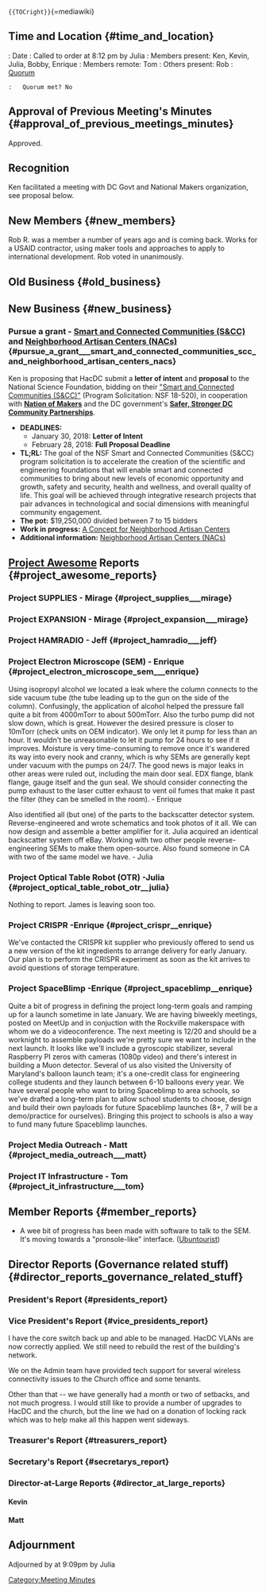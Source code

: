 `{{TOCright}}`{=mediawiki}

## Time and Location {#time_and_location}

:   Date
:   Called to order at 8:12 pm by Julia
:   Members present: Ken, Kevin, Julia, Bobby, Enrique
:   Members remote: Tom
:   Others present: Rob
:   [Quorum](Quorum)

    :   Quorum met? No

## Approval of Previous Meeting's Minutes {#approval_of_previous_meetings_minutes}

Approved.

## Recognition

Ken facilitated a meeting with DC Govt and National Makers organization,
see proposal below.

## New Members {#new_members}

Rob R. was a member a number of years ago and is coming back. Works for
a USAID contractor, using maker tools and approaches to apply to
international development. Rob voted in unanimously.

## Old Business {#old_business}

## New Business {#new_business}

### Pursue a grant - [Smart and Connected Communities (S&CC)](https://www.nsf.gov/pubs/2018/nsf18520/nsf18520.htm) and [Neighborhood Artisan Centers (NACs)](DC_Community_Hackerspaces) {#pursue_a_grant___smart_and_connected_communities_scc_and_neighborhood_artisan_centers_nacs}

Ken is proposing that HacDC submit a **letter of intent** and
**proposal** to the National Science Foundation, bidding on their
["Smart and Connected Communities
(S&CC)"](https://www.nsf.gov/pubs/2018/nsf18520/nsf18520.htm) (Program
Solicitation: NSF 18-520), in cooperation with **[Nation of
Makers](https://nationofmakers.us/)** and the DC government's **[Safer,
Stronger DC Community
Partnerships](https://apia.dc.gov/release/mayor-bowser-open-safer-stronger-dc-office-neighborhood-safety-and-engagement)**.

-   **DEADLINES:**
    -   January 30, 2018: **Letter of Intent**
    -   February 28, 2018: **Full Proposal Deadline**
-   **TL;RL:** The goal of the NSF Smart and Connected Communities
    (S&CC) program solicitation is to accelerate the creation of the
    scientific and engineering foundations that will enable smart and
    connected communities to bring about new levels of economic
    opportunity and growth, safety and security, health and wellness,
    and overall quality of life. This goal will be achieved through
    integrative research projects that pair advances in technological
    and social dimensions with meaningful community engagement.
-   **The pot:** \$19,250,000 divided between 7 to 15 bidders
-   **Work in progress:** [A Concept for Neighborhood Artisan
    Centers](https://docs.google.com/document/d/1UxZ_VBHbBEJ9fVJN7rdwqIjmKjv-HTKhiVUrSnDJta4/)
-   **Additional information:** [Neighborhood Artisan Centers
    (NACs)](DC_Community_Hackerspaces)

## [Project Awesome](:Category:Project_Awesome) Reports {#project_awesome_reports}

### Project SUPPLIES - Mirage {#project_supplies___mirage}

### Project EXPANSION - Mirage {#project_expansion___mirage}

### Project HAMRADIO - Jeff {#project_hamradio___jeff}

### Project Electron Microscope (SEM) - Enrique {#project_electron_microscope_sem___enrique}

Using isopropyl alcohol we located a leak where the column connects to
the side vacuum tube (the tube leading up to the gun on the side of the
column). Confusingly, the application of alcohol helped the pressure
fall quite a bit from 4000mTorr to about 500mTorr. Also the turbo pump
did not slow down, which is great. However the desired pressure is
closer to 10mTorr (check units on OEM indicator). We only let it pump
for less than an hour. It wouldn't be unreasonable to let it pump for 24
hours to see if it improves. Moisture is very time-consuming to remove
once it's wandered its way into every nook and cranny, which is why SEMs
are generally kept under vacuum with the pumps on 24/7. The good news is
major leaks in other areas were ruled out, including the main door seal.
EDX flange, blank flange, gauge itself and the gun seal. We should
consider connecting the pump exhaust to the laser cutter exhaust to vent
oil fumes that make it past the filter (they can be smelled in the
room). - Enrique

Also identified all (but one) of the parts to the backscatter detector
system. Reverse-engineered and wrote schematics and took photos of it
all. We can now design and assemble a better amplifier for it. Julia
acquired an identical backscatter system off eBay. Working with two
other people reverse-engineering SEMs to make them open-source. Also
found someone in CA with two of the same model we have. - Julia

### Project Optical Table Robot (OTR) -Julia {#project_optical_table_robot_otr__julia}

Nothing to report. James is leaving soon too.

### Project CRISPR -Enrique {#project_crispr__enrique}

We've contacted the CRISPR kit supplier who previously offered to send
us a new version of the kit ingredients to arrange delivery for early
January. Our plan is to perform the CRISPR experiment as soon as the kit
arrives to avoid questions of storage temperature.

### Project SpaceBlimp -Enrique {#project_spaceblimp__enrique}

Quite a bit of progress in defining the project long-term goals and
ramping up for a launch sometime in late January. We are having biweekly
meetings, posted on MeetUp and in conjuction with the Rockville
makerspace with whom we do a videoconference. The next meeting is 12/20
and should be a worknight to assemble payloads we're pretty sure we want
to include in the next launch. It looks like we'll include a gyroscopic
stabilizer, several Raspberry PI zeros with cameras (1080p video) and
there's interest in building a Muon detector. Several of us also visited
the University of Maryland's balloon launch team; it's a one-credit
class for engineering college students and they launch between 6-10
balloons every year. We have several people who want to bring Spaceblimp
to area schools, so we've drafted a long-term plan to allow school
students to choose, design and build their own payloads for future
Spaceblimp launches (8+, 7 will be a demo/practice for ourselves).
Bringing this project to schools is also a way to fund many future
Spaceblimp launches.

### Project Media Outreach - Matt {#project_media_outreach___matt}

### Project IT Infrastructure - Tom {#project_it_infrastructure___tom}

## Member Reports {#member_reports}

-   A wee bit of progress has been made with software to talk to the
    SEM. It's moving towards a "pronsole-like" interface.
    ([Ubuntourist](User:Ubuntourist))

## Director Reports (Governance related stuff) {#director_reports_governance_related_stuff}

### President's Report {#presidents_report}

### Vice President's Report {#vice_presidents_report}

I have the core switch back up and able to be managed. HacDC VLANs are
now correctly applied. We still need to rebuild the rest of the
building's network.

We on the Admin team have provided tech support for several wireless
connectivity issues to the Church office and some tenants.

Other than that -- we have generally had a month or two of setbacks, and
not much progress. I would still like to provide a number of upgrades to
HacDC and the church, but the line we had on a donation of locking rack
which was to help make all this happen went sideways.

### Treasurer's Report {#treasurers_report}

### Secretary's Report {#secretarys_report}

### Director-at-Large Reports {#director_at_large_reports}

#### Kevin

#### Matt

## Adjournment

Adjourned by at 9:09pm by Julia

[Category:Meeting Minutes](Category:Meeting_Minutes)
